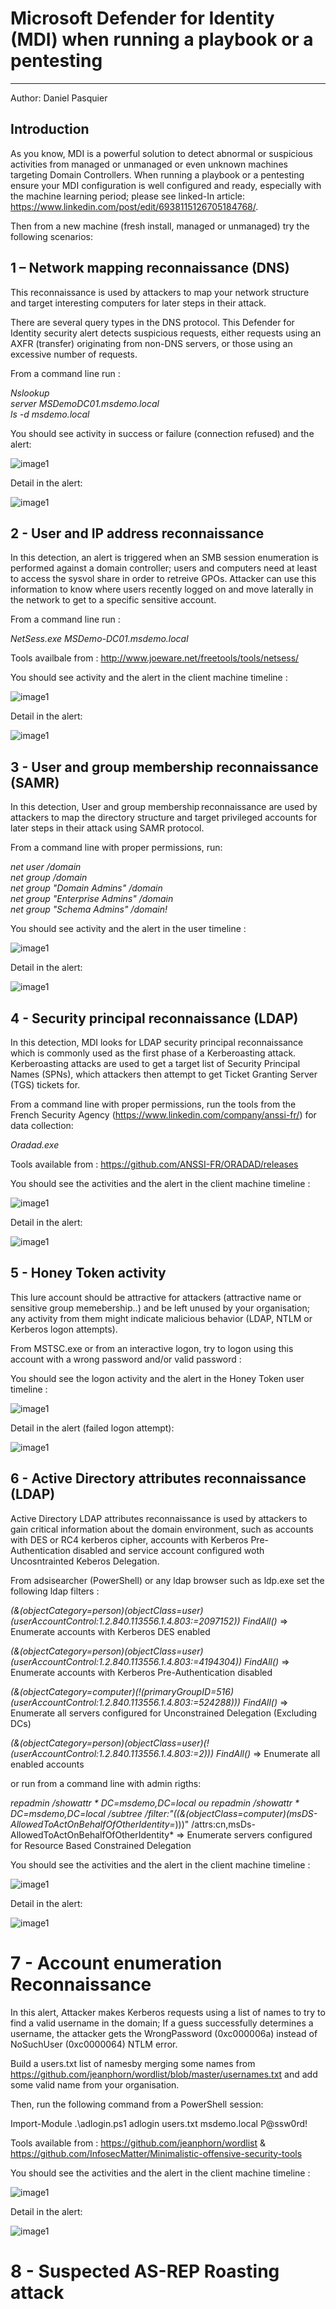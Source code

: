 # Microsoft Defender for Identity (MDI) when running a playbook or a pentesting

---
Author: Daniel Pasquier

## Introduction

As you know, MDI is a powerful solution to detect abnormal or suspicious activities from managed or unmanaged or even unknown machines targeting Domain Controllers. 
When running a playbook or a pentesting ensure your MDI configuration is well configured and ready, especially with the machine learning period; please see linked-In article: https://www.linkedin.com/post/edit/6938115126705184768/.

Then from a new machine (fresh install, managed or unmanaged) try the following scenarios:

## 1 – Network mapping reconnaissance (DNS)  
This reconnaissance is used by attackers to map your network structure and target interesting computers for later steps in their attack.

There are several query types in the DNS protocol. This Defender for Identity security alert detects suspicious requests, either requests using an AXFR (transfer) originating from non-DNS servers, or those using an excessive number of requests.

From a command line run :  
  
*Nslookup*  
*server MSDemoDC01.msdemo.local*  
*ls -d msdemo.local*   

You should see activity in success or failure (connection refused) and the alert:  

![image1](https://raw.githubusercontent.com/DanielpFR/MDI/Images/Image1.png)  

Detail in the alert:  

![image1](https://raw.githubusercontent.com/DanielpFR/MDI/Images/Image2.png)  

## 2 - User and IP address reconnaissance  
In this detection, an alert is triggered when an SMB session enumeration is performed against a domain controller; users and computers need at least to access the sysvol share in order to retreive GPOs. Attacker can use this information to know where users recently logged on and move laterally in the network to get to a specific sensitive account.  

From a command line run :    

*NetSess.exe MSDemo-DC01.msdemo.local*  

Tools availbale from : http://www.joeware.net/freetools/tools/netsess/  

You should see activity and the alert in the client machine timeline :  

![image1](https://raw.githubusercontent.com/DanielpFR/MDI/Images/Image3.png)  

Detail in the alert:  

![image1](https://raw.githubusercontent.com/DanielpFR/MDI/Images/Image4.png)  

## 3 - User and group membership reconnaissance (SAMR)  
In this detection, User and group membership reconnaissance are used by attackers to map the directory structure and target privileged accounts for later steps in their attack using SAMR protocol.

From a command line with proper permissions, run:  
   
*net user /domain*  
*net group /domain*  
*net group "Domain Admins" /domain*  
*net group "Enterprise Admins" /domain*  
*net group "Schema Admins" /domain!*  

You should see activity and the alert in the user timeline :  

![image1](https://raw.githubusercontent.com/DanielpFR/MDI/Images/Image5.png)  

Detail in the alert:  

![image1](https://raw.githubusercontent.com/DanielpFR/MDI/Images/Image6.png) 

## 4 - Security principal reconnaissance (LDAP)  
In this detection, MDI looks for LDAP security principal reconnaissance which is commonly used as the first phase of a Kerberoasting attack. Kerberoasting attacks are used to get a target list of Security Principal Names (SPNs), which attackers then attempt to get Ticket Granting Server (TGS) tickets for.

From a command line with proper permissions, run the tools from the French Security Agency (https://www.linkedin.com/company/anssi-fr/) for data collection:   
  
*Oradad.exe*  

Tools available from : https://github.com/ANSSI-FR/ORADAD/releases 
  
You should see the activities and the alert in the client machine timeline :  

![image1](https://raw.githubusercontent.com/DanielpFR/MDI/Images/Image7.png)  

Detail in the alert:  

![image1](https://raw.githubusercontent.com/DanielpFR/MDI/Images/Image8.png)  

## 5 - Honey Token activity  
This lure account should be attractive for attackers (attractive name or sensitive group memebership..) and be left unused by your organisation; any activity from them might indicate malicious behavior (LDAP, NTLM or Kerberos logon attempts).

From MSTSC.exe or from an interactive logon, try to logon using this account with a wrong password and/or valid password :  

You should see the logon activity and the alert in the Honey Token user timeline :  

![image1](https://raw.githubusercontent.com/DanielpFR/MDI/Images/Image9.png)  

Detail in the alert (failed logon attempt):  

![image1](https://raw.githubusercontent.com/DanielpFR/MDI/Images/Image10.png)  

## 6 - Active Directory attributes reconnaissance (LDAP)  
Active Directory LDAP attributes reconnaissance is used by attackers to gain critical information about the domain environment, such as accounts with DES or RC4 kerberos cipher, accounts with Kerberos Pre-Authentication disabled and service account configured woth Uncosntrainted Keberos Delegation.

From adsisearcher (PowerShell) or any ldap browser such as ldp.exe set the following ldap filters :  

*(&(objectCategory=person)(objectClass=user)(userAccountControl:1.2.840.113556.1.4.803:=2097152)) FindAll()* => Enumerate accounts with Kerberos DES enabled

*(&(objectCategory=person)(objectClass=user)(userAccountControl:1.2.840.113556.1.4.803:=4194304)) FindAll()* => Enumerate accounts with Kerberos Pre-Authentication disabled  

*(&(objectCategory=computer)(!(primaryGroupID=516)(userAccountControl:1.2.840.113556.1.4.803:=524288))) FindAll()* => Enumerate all servers configured for Unconstrained Delegation (Excluding DCs)  

*(&(objectCategory=person)(objectClass=user)(!(userAccountControl:1.2.840.113556.1.4.803:=2))) FindAll()* => Enumerate all enabled accounts

or run from a command line with admin rigths:  

*repadmin /showattr * DC=msdemo,DC=local ou repadmin /showattr * DC=msdemo,DC=local /subtree /filter:"((&(objectClass=computer)(msDS-AllowedToActOnBehalfOfOtherIdentity=*)))" /attrs:cn,msDs-AllowedToActOnBehalfOfOtherIdentity* => Enumerate servers configured for Resource Based Constrained Delegation

You should see the activities and the alert in the client machine timeline :  

![image1](https://raw.githubusercontent.com/DanielpFR/MDI/Images/Image11.png)  

Detail in the alert:  

![image1](https://raw.githubusercontent.com/DanielpFR/MDI/Images/Image12.png)  

# 7 - Account enumeration Reconnaissance  
In this alert, Attacker makes Kerberos requests using a list of names to try to find a valid username in the domain; If a guess successfully determines a username, the attacker gets the WrongPassword (0xc000006a) instead of NoSuchUser (0xc0000064) NTLM error.

Build a users.txt list of namesby merging some names from https://github.com/jeanphorn/wordlist/blob/master/usernames.txt and add some valid name from your organisation.

Then, run the following command from a PowerShell session:  

Import-Module .\adlogin.ps1
adlogin users.txt msdemo.local P@ssw0rd!

Tools available from : https://github.com/jeanphorn/wordlist & https://github.com/InfosecMatter/Minimalistic-offensive-security-tools

You should see the activities and the alert in the client machine timeline :  

![image1](https://raw.githubusercontent.com/DanielpFR/MDI/Images/Image13.png)  

Detail in the alert:  

![image1](https://raw.githubusercontent.com/DanielpFR/MDI/Images/Image14.png)  

# 8 - Suspected AS-REP Roasting attack




